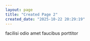 ```yaml
---
layout: page
title: "Created Page 2"
created_date: "2025-10-22 20:29:19"
---
```


facilisi odio amet faucibus porttitor 
